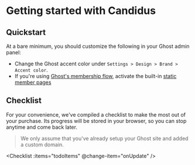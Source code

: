 <script setup>
  import {ref} from 'vue'
  import Checklist from '../../components/Checklist.vue'
  import Color from '../../components/Color.vue'
  import SiteOutput from '../../components/SiteOutput.vue';

  const localKey = 'checklist';
  const defaultChecklist = [{
    id: 1,
    done: false,
    text: "Get Candidus",
    link: "https://github.com/tq-bit/candidus/releases"
  },{
    id: 2,
    done: false,
    text: "Upload it to your publication (external link)",
    link: "https://ghost.org/help/installing-a-theme/"
  }, {
    id: 3,
    done: false,
    text: "Adjust colors to match your brand",
    link: "/candidus-docs/customization/site/colors.html"
  }, {
    id: 4,
    done: false,
    text: "Add your social media channels",
    link: "/candidus-docs/plugins/social-icons.html"
  },{
    id: 6,
    done: false,
    text: "Customize your site",
    link: "/candidus-docs/customization/"
  },{
    id: 7,
    done: false,
    text: "Write your first post and publish it 🎉",
    link: ""
  }]

  const onUpdate = (changedTodo) => {
    todoItems.value = todoItems.value.map((todo) => {
      if(todo.id === changedTodo.id) {
        todo.done = !changedTodo.done
      }
      return todo;
    })
    saveLocalTodos(localKey, todoItems)
  }

  const onReset = () => {
    console.log(todoItems.value)
    todoItems.value = defaultChecklist;
    localStorage.removeItem(localKey)
  }

  const saveLocalTodos = (localKey, todoItems) => {
    localStorage.setItem(localKey, JSON.stringify(todoItems.value))
  }

  const getLocalTodos = () => {
    return JSON.parse(localStorage.getItem(localKey))
  }

  const todoItems = ref(getLocalTodos() || defaultChecklist);
</script>

# Getting started with Candidus



## Quickstart

At a bare minimum, you should customize the following in your Ghost admin panel: <br> <ClientOnly> <SiteOutput path="ghost/#/settings" /></ClientOnly>

- Change the Ghost accent color under `Settings > Design > Brand > Accent color`. <Color text="We recommend using this light blue variation - #bdc5d4" color="#bdc5d4"/>
- If you're using [Ghost's membership flow](https://ghost.org/help/topic/members/), activate the built-in [static member pages](../customization/site/static-pages.md)


## Checklist

For your convenience, we've compiled a checklist to make the most out of your purchase. Its progress will be stored in your browser, so you can stop anytime and come back later.

> We only assume that you've already setup your Ghost site and added a custom domain.

<ClientOnly> <Checklist :items="todoItems" @change-item="onUpdate" /></ClientOnly>

